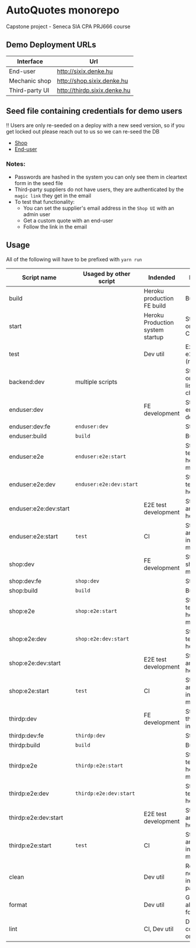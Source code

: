 # AutoQuotes monorepo

Capstone project - Seneca SIA CPA PRJ666 course

## Demo Deployment URLs

| Interface      | Url                          |
| -------------- | ---------------------------- |
| End-user       | http://sixix.denke.hu        |
| Mechanic shop  | http://shop.sixix.denke.hu   |
| Third-party UI | http://thirdp.sixix.denke.hu |

## Seed file containing credentials for demo users

!! Users are only re-seeded on a deploy with a new seed version, so if you get locked out please reach out to us so we can re-seed the DB

- [Shop](packages/back-end/src/fixtures/shopUserSeed.json)
- [End-user](packages/back-end/src/fixtures/endUserSeed.json)

### Notes:

- Passwords are hashed in the system you can only see them in cleartext form in the seed file
- Third-party suppliers do not have users, they are authenticated by the `magic link` they get in the email
- To test that functionality:
  - You can set the supplier's email address in the `Shop UI` with an admin user
  - Get a custom quote with an end-user
  - Follow the link in the email

## Usage

All of the following will have to be prefixed with `yarn run`

| Script name           | Usaged by other script  | Indended                         | Description                                  |
| --------------------- | ----------------------- | -------------------------------- | -------------------------------------------- |
| build                 |                         | Heroku production FE build       | Builds all FE                                |
| start                 |                         | Heroku Production system startup | Starts the BE on 8080 and CDN on 80.         |
| test                  |                         | Dev util                         | Executes all e2e test suites (run by CI/CD)  |
| backend:dev           | multiple scripts        |                                  | Starts the BE on 8080 and listens to changes |
| enduser:dev           |                         | FE development                   | Starts BE and enduser FE in dev mode         |
| enduser:dev:fe        | `enduser:dev`           |                                  | Starts FE only                               |
| enduser:build         | `build`                 |                                  | Builds FE only                               |
| enduser:e2e           | `enduser:e2e:start`     |                                  | Starts e2e tests only in headless mode       |
| enduser:e2e:dev       | `enduser:e2e:dev:start` |                                  | Starts e2e tests only in headed mode         |
| enduser:e2e:dev:start |                         | E2E test development             | Starts BE, FE and e2e in headed mode         |
| enduser:e2e:start     | `test`                  | CI                               | Starts BE, FE and runs e2e in headless mode  |
| shop:dev              |                         | FE development                   | Starts BE and shop FE in dev mode            |
| shop:dev:fe           | `shop:dev`              |                                  | Starts FE only                               |
| shop:build            | `build`                 |                                  | Builds FE only                               |
| shop:e2e              | `shop:e2e:start`        |                                  | Starts e2e tests only in headless mode       |
| shop:e2e:dev          | `shop:e2e:dev:start`    |                                  | Starts e2e tests only in headed mode         |
| shop:e2e:dev:start    |                         | E2E test development             | Starts BE, FE and e2e in headed mode         |
| shop:e2e:start        | `test`                  | CI                               | Starts BE, FE and runs e2e in headless mode  |
| thirdp:dev            |                         | FE development                   | Starts BE and third party FE in dev mode (   |
| thirdp:dev:fe         | `thirdp:dev`            |                                  | Starts FE only                               |
| thirdp:build          | `build`                 |                                  | Builds FE only                               |
| thirdp:e2e            | `thirdp:e2e:start`      |                                  | Starts e2e tests only in headless mode       |
| thirdp:e2e:dev        | `thirdp:e2e:dev:start`  |                                  | Starts e2e tests only in headed mode         |
| thirdp:e2e:dev:start  |                         | E2E test development             | Starts BE, FE and e2e in headed mode         |
| thirdp:e2e:start      | `test`                  | CI                               | Starts BE, FE and runs e2e in headless mode  |
| clean                 |                         | Dev util                         | Removes node_modules in all packages         |
| format                |                         | Dev util                         | Goes through all code and formats it         |
| lint                  |                         | CI, Dev util                     | Does static code analysis on all code        |
